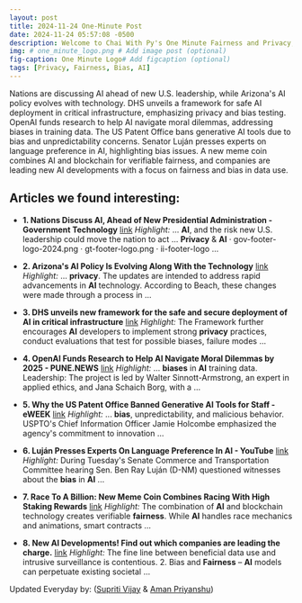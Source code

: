 ```yaml
---
layout: post
title: 2024-11-24 One-Minute Post
date: 2024-11-24 05:57:08 -0500
description: Welcome to Chai With Py's One Minute Fairness and Privacy, which aims to provide you the current happenings in the world of Fairness, Privacy, and AI.
img: # one_minute_logo.png # Add image post (optional)
fig-caption: One Minute Logo# Add figcaption (optional)
tags: [Privacy, Fairness, Bias, AI]
---
```


Nations are discussing AI ahead of new U.S. leadership, while Arizona's AI policy evolves with technology. DHS unveils a framework for safe AI deployment in critical infrastructure, emphasizing privacy and bias testing. OpenAI funds research to help AI navigate moral dilemmas, addressing biases in training data. The US Patent Office bans generative AI tools due to bias and unpredictability concerns. Senator Luján presses experts on language preference in AI, highlighting bias issues. A new meme coin combines AI and blockchain for verifiable fairness, and companies are leading new AI developments with a focus on fairness and bias in data use.

## Articles we found interesting:

- **1. Nations Discuss <b>AI</b>, Ahead of New Presidential Administration - Government Technology** [link](https://www.govtech.com/artificial-intelligence/nations-discuss-ai-ahead-of-new-presidential-administration)
_Highlight:_ ... <b>AI</b>, and the risk new U.S. leadership could move the nation to act ... <b>Privacy</b> &amp; <b>AI</b> &middot; gov-footer-logo-2024.png &middot; gt-footer-logo.png &middot; ii-footer-logo&nbsp;...

- **2. Arizona&#39;s <b>AI</b> Policy Is Evolving Along With the Technology** [link](https://www.govtech.com/artificial-intelligence/arizonas-ai-policy-is-evolving-along-with-the-technology)
_Highlight:_ ... <b>privacy</b>. The updates are intended to address rapid advancements in <b>AI</b> technology. According to Beach, these changes were made through a process in&nbsp;...

- **3. DHS unveils new framework for the safe and secure deployment of <b>AI</b> in critical infrastructure** [link](https://www.securityinfowatch.com/critical-infrastructure/press-release/55245537/dhs-unveils-new-framework-for-the-safe-and-secure-deployment-of-ai-in-critical-infrastructure)
_Highlight:_ The Framework further encourages <b>AI</b> developers to implement strong <b>privacy</b> practices, conduct evaluations that test for possible biases, failure modes&nbsp;...

- **4. OpenAI Funds Research to Help <b>AI</b> Navigate Moral Dilemmas by 2025 - PUNE.NEWS** [link](https://pune.news/business/openai-funds-research-to-help-ai-navigate-moral-dilemmas-by-2025-271082/)
_Highlight:_ ... <b>biases</b> in <b>AI</b> training data. Leadership: The project is led by Walter Sinnott-Armstrong, an expert in applied ethics, and Jana Schaich Borg, with a&nbsp;...

- **5. Why the US Patent Office Banned Generative <b>AI</b> Tools for Staff - eWEEK** [link](https://www.eweek.com/news/us-patent-office-bans-generative-ai-tools/)
_Highlight:_ ... <b>bias</b>, unpredictability, and malicious behavior. USPTO&#39;s Chief Information Officer Jamie Holcombe emphasized the agency&#39;s commitment to innovation&nbsp;...

- **6. Luján Presses Experts On Language Preference In <b>AI</b> - YouTube** [link](https://www.youtube.com/watch%3Fv%3DXiqJk-A1jk8)
_Highlight:_ During Tuesday&#39;s Senate Commerce and Transportation Committee hearing Sen. Ben Ray Luján (D-NM) questioned witnesses about the <b>bias</b> in <b>AI</b>&nbsp;...

- **7. Race To A Billion: New Meme Coin Combines Racing With High Staking Rewards** [link](https://www.techopedia.com/race-to-a-billion-new-meme-coin-combines-racing-with-high-staking-rewards)
_Highlight:_ The combination of <b>AI</b> and blockchain technology creates verifiable <b>fairness</b>. While <b>AI</b> handles race mechanics and animations, smart contracts&nbsp;...

- **8. New <b>AI</b> Developments! Find out which companies are leading the charge.** [link](https://www.jomfruland.net/new-ai-developments-find-out-which-companies-are-leading-the-charge/)
_Highlight:_ The fine line between beneficial data use and intrusive surveillance is contentious. 2. Bias and <b>Fairness</b> – <b>AI</b> models can perpetuate existing societal&nbsp;...


Updated Everyday by: (<a href="https://supritivijay.github.io/">Supriti Vijay</a> & <a href="https://amanpriyanshu.github.io/">Aman Priyanshu</a>)
